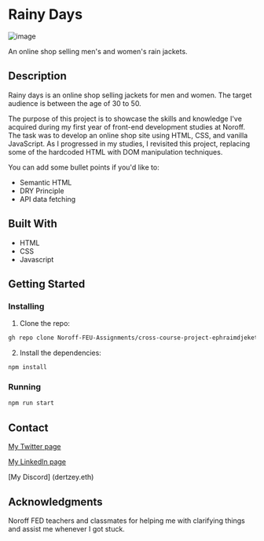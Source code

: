 # Rainy Days

![image](https://github.com/Noroff-FEU-Assignments/cross-course-project-ephraimdjeket/assets/45997915/ac3655f2-1f24-4622-8422-da0e6c1f5ce6)


An online shop selling men's and women's rain jackets.

## Description

Rainy days is an online shop selling jackets for men and women. The target audience is between the age of 30 to 50.

The purpose of this project is to showcase the skills and knowledge I've acquired during my first year of front-end development studies at Noroff. The task was to develop an online shop site using HTML, CSS, and vanilla JavaScript. As I progressed in my studies, I revisited this project, replacing some of the hardcoded HTML with DOM manipulation techniques.

You can add some bullet points if you'd like to:

- Semantic HTML
- DRY Principle
- API data fetching

## Built With

- HTML
- CSS
- Javascript

## Getting Started

### Installing

1. Clone the repo:

```bash
gh repo clone Noroff-FEU-Assignments/cross-course-project-ephraimdjeket
```

2. Install the dependencies:

```
npm install
```

### Running

```bash
npm run start
```

## Contact

[My Twitter page](https://twitter.com/Dertzey_)

[My LinkedIn page](www.linkedin.com/in/ephraim-djeket)

[My Discord] (dertzey.eth)

## Acknowledgments

Noroff FED teachers and classmates for helping me with clarifying things and assist me whenever I got stuck.
